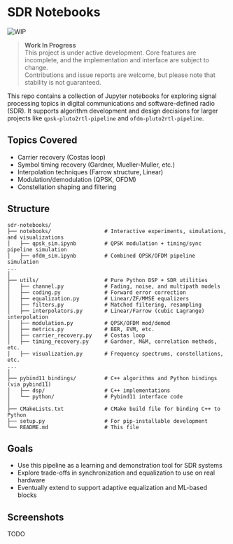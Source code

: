 # SDR Notebooks

![WIP](https://img.shields.io/badge/status-WIP-orange)

> **Work In Progress**  
> This project is under active development. Core features are incomplete, and the implementation and interface are subject to change.  
> Contributions and issue reports are welcome, but please note that stability is not guaranteed.

This repo contains a collection of Jupyter notebooks for exploring signal processing topics in digital communications and software-defined radio (SDR). It supports algorithm development and design decisions for larger projects like `qpsk-pluto2rtl-pipeline` and `ofdm-pluto2rtl-pipeline`.

## Topics Covered

- Carrier recovery (Costas loop)
- Symbol timing recovery (Gardner, Mueller-Muller, etc.)
- Interpolation techniques (Farrow structure, Linear)
- Modulation/demodulation (QPSK, OFDM)
- Constellation shaping and filtering


## Structure

```
sdr-notebooks/
├── notebooks/                 # Interactive experiments, simulations, and visualizations
│   ├── qpsk_sim.ipynb         # QPSK modulation + timing/sync pipeline simulation
│   ├── ofdm_sim.ipynb         # Combined QPSK/OFDM pipeline simulation
...
│
├── utils/                     # Pure Python DSP + SDR utilities
│   ├── channel.py             # Fading, noise, and multipath models
│   ├── coding.py              # Forward error correction
│   ├── equalization.py        # Linear/ZF/MMSE equalizers
│   ├── filters.py             # Matched filtering, resampling
│   ├── interpolators.py       # Linear/Farrow (cubic Lagrange) interpolation
│   ├── modulation.py          # QPSK/OFDM mod/demod
│   ├── metrics.py             # BER, EVM, etc.
│   ├── carrier_recovery.py    # Costas loop
│   ├── timing_recovery.py     # Gardner, M&M, correlation methods, etc.
│   ├── visualization.py       # Frequency spectrums, constellations, etc.
...
│
├── pybind11_bindings/         # C++ algorithms and Python bindings (via pybind11)
│   ├── dsp/                   # C++ implementations
│   └── python/                # Pybind11 interface code
│
├── CMakeLists.txt             # CMake build file for binding C++ to Python
├── setup.py                   # For pip-installable development
└── README.md                  # This file
```

## Goals

- Use this pipeline as a learning and demonstration tool for SDR systems
- Explore trade-offs in synchronization and equalization to use on real hardware
- Eventually extend to support adaptive equalization and ML-based blocks

## Screenshots

TODO